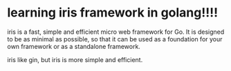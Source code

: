 # learning iris framework in golang!!!!

iris is a fast, simple and efficient micro web framework for Go. It is designed to be as minimal as possible, so that it can be used as a foundation for your own framework or as a standalone framework.

iris like gin, but iris is more simple and efficient.